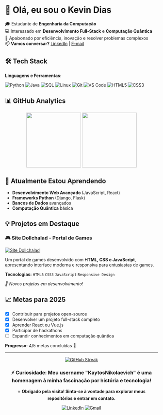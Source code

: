 # 👋 Olá, eu sou o Kevin Dias  

🎓 Estudante de **Engenharia da Computação**  
💻 Interessado em **Desenvolvimento Full-Stack** e **Computação Quântica**  
🚀 Apaixonado por eficiência, inovação e resolver problemas complexos  
📫 **Vamos conversar?** [LinkedIn](https://www.linkedin.com/in/kevin-dias-13a532222) | [E-mail](mailto:eng.kevindias@gmail.com)

## 🛠️ Tech Stack

**Linguagens e Ferramentas:**

![Python](https://img.shields.io/badge/Python-3776AB?style=for-the-badge&logo=python&logoColor=white)
![Java](https://img.shields.io/badge/Java-ED8B00?style=for-the-badge&logo=java&logoColor=white)
![SQL](https://img.shields.io/badge/SQL-4479A1?style=for-the-badge&logo=mysql&logoColor=white)
![Linux](https://img.shields.io/badge/Linux-FCC624?style=for-the-badge&logo=linux&logoColor=black)
![Git](https://img.shields.io/badge/Git-F05032?style=for-the-badge&logo=git&logoColor=white)
![VS Code](https://img.shields.io/badge/VS_Code-007ACC?style=for-the-badge&logo=visual-studio-code&logoColor=white)
![HTML5](https://img.shields.io/badge/HTML5-E34F26?style=for-the-badge&logo=html5&logoColor=white)
![CSS3](https://img.shields.io/badge/CSS3-1572B6?style=for-the-badge&logo=css3&logoColor=white)

## 📊 GitHub Analytics

<div align="center">
  <img height="180em" src="https://github-readme-stats.vercel.app/api?username=KaytosNikolaevich&show_icons=true&theme=tokyonight&hide_border=true" />
  <img height="180em" src="https://github-readme-stats.vercel.app/api/top-langs/?username=KaytosNikolaevich&layout=compact&theme=tokyonight&hide_border=true" />
</div>

## 🌱 Atualmente Estou Aprendendo

- **Desenvolvimento Web Avançado** (JavaScript, React)
- **Frameworks Python** (Django, Flask)
- **Bancos de Dados** avançados
- **Computação Quântica** básica

## 💡 Projetos em Destaque

### 🎮 Site Dollchalad - Portal de Games
[![Site Dollchalad](https://github-readme-stats.vercel.app/api/pin/?username=KaytosNikolaevich&repo=Site-Dollchalad&theme=tokyonight)](https://github.com/KaytosNikolaevich/Site-Dollchalad)

Um portal de games desenvolvido com **HTML, CSS e JavaScript**, apresentando interface moderna e responsiva para entusiastas de games.

**Tecnologias:** `HTML5` `CSS3` `JavaScript` `Responsive Design`

*🌟 Novos projetos em desenvolvimento!*

## 📈 Metas para 2025

- [x] Contribuir para projetos open-source
- [x] Desenvolver um projeto full-stack completo
- [x] Aprender React ou Vue.js
- [x] Participar de hackathons
- [ ] Expandir conhecimentos em computação quântica

**Progresso:** 4/5 metas concluídas 🚀

---

<div align="center">
  
[![GitHub Streak](https://streak-stats.demolab.com/?user=KaytosNikolaevich&theme=tokyonight&hide_border=true)](https://git.io/streak-stats)

</div>

<div align="center">

### ⚡ **Curiosidade:** Meu username "KaytosNikolaevich" é uma homenagem à minha fascinação por história e tecnologia!

⭐ **Obrigado pela visita! Sinta-se à vontade para explorar meus repositórios e entrar em contato.**

[![LinkedIn](https://img.shields.io/badge/LinkedIn-0077B5?style=for-the-badge&logo=linkedin&logoColor=white)](https://www.linkedin.com/in/kevin-dias-13a532222)
[![Gmail](https://img.shields.io/badge/Gmail-D14836?style=for-the-badge&logo=gmail&logoColor=white)](mailto:eng.kevindias@gmail.com)

</div>
